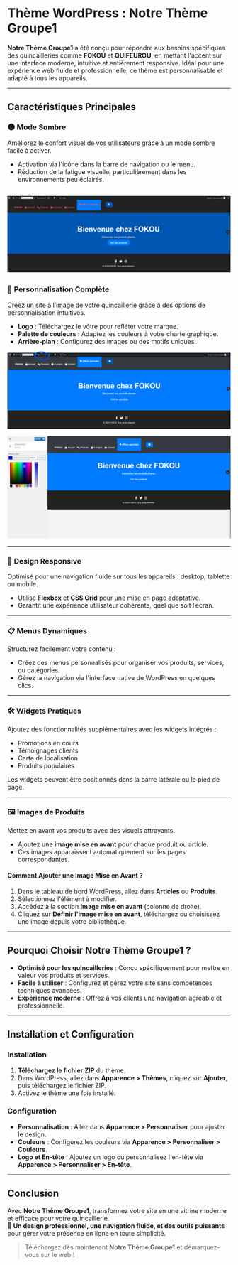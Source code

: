 # Thème WordPress : **Notre Thème Groupe1**

**Notre Thème Groupe1** a été conçu pour répondre aux besoins spécifiques des quincailleries comme **FOKOU** et **QUIFEUROU**, en mettant l'accent sur une interface moderne, intuitive et entièrement responsive. Idéal pour une expérience web fluide et professionnelle, ce thème est personnalisable et adapté à tous les appareils.

---

## **Caractéristiques Principales**

### 🌑 **Mode Sombre**  
Améliorez le confort visuel de vos utilisateurs grâce à un mode sombre facile à activer.  
- Activation via l'icône dans la barre de navigation ou le menu.  
- Réduction de la fatigue visuelle, particulièrement dans les environnements peu éclairés.  

![Personnalisation facile](mode_sombre.png)
---

### 🎨 **Personnalisation Complète**  
Créez un site à l’image de votre quincaillerie grâce à des options de personnalisation intuitives.  
- **Logo** : Téléchargez le vôtre pour refléter votre marque.  
- **Palette de couleurs** : Adaptez les couleurs à votre charte graphique.  
- **Arrière-plan** : Configurez des images ou des motifs uniques.  

![Personnalisation facile](personnaliser.png)

![Personnalisation facile](page_persos.png)

---

### 📱 **Design Responsive**  
Optimisé pour une navigation fluide sur tous les appareils : desktop, tablette ou mobile.  
- Utilise **Flexbox** et **CSS Grid** pour une mise en page adaptative.  
- Garantit une expérience utilisateur cohérente, quel que soit l’écran.

---

### 📋 **Menus Dynamiques**  
Structurez facilement votre contenu :  
- Créez des menus personnalisés pour organiser vos produits, services, ou catégories.  
- Gérez la navigation via l'interface native de WordPress en quelques clics.

---

### 🛠️ **Widgets Pratiques**  
Ajoutez des fonctionnalités supplémentaires avec les widgets intégrés :  
- Promotions en cours  
- Témoignages clients  
- Carte de localisation  
- Produits populaires  

Les widgets peuvent être positionnés dans la barre latérale ou le pied de page.

---

### 🖼️ **Images de Produits**  
Mettez en avant vos produits avec des visuels attrayants.  
- Ajoutez une **image mise en avant** pour chaque produit ou article.  
- Ces images apparaissent automatiquement sur les pages correspondantes.

#### **Comment Ajouter une Image Mise en Avant ?**
1. Dans le tableau de bord WordPress, allez dans **Articles** ou **Produits**.  
2. Sélectionnez l'élément à modifier.  
3. Accédez à la section **Image mise en avant** (colonne de droite).  
4. Cliquez sur **Définir l'image mise en avant**, téléchargez ou choisissez une image depuis votre bibliothèque.  

---

## **Pourquoi Choisir Notre Thème Groupe1 ?**

- **Optimisé pour les quincailleries** : Conçu spécifiquement pour mettre en valeur vos produits et services.  
- **Facile à utiliser** : Configurez et gérez votre site sans compétences techniques avancées.  
- **Expérience moderne** : Offrez à vos clients une navigation agréable et professionnelle.

---

## **Installation et Configuration**

### **Installation**
1. **Téléchargez le fichier ZIP** du thème.  
2. Dans WordPress, allez dans **Apparence > Thèmes**, cliquez sur **Ajouter**, puis téléchargez le fichier ZIP.  
3. Activez le thème une fois installé.  

### **Configuration**
- **Personnalisation** : Allez dans **Apparence > Personnaliser** pour ajuster le design.  
- **Couleurs** : Configurez les couleurs via **Apparence > Personnaliser > Couleurs**.  
- **Logo et En-tête** : Ajoutez un logo ou personnalisez l'en-tête via **Apparence > Personnaliser > En-tête**.  

---

## **Conclusion**

Avec **Notre Thème Groupe1**, transformez votre site en une vitrine moderne et efficace pour votre quincaillerie.  
🎯 **Un design professionnel, une navigation fluide, et des outils puissants** pour gérer votre présence en ligne en toute simplicité.  

> Téléchargez dès maintenant **Notre Thème Groupe1** et démarquez-vous sur le web !
